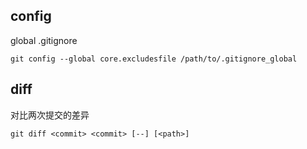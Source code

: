## config
global .gitignore
```
git config --global core.excludesfile /path/to/.gitignore_global
```
## diff
对比两次提交的差异
```
git diff <commit> <commit> [--] [<path>]
```
